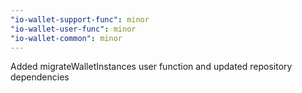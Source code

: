 ```yaml
---
"io-wallet-support-func": minor
"io-wallet-user-func": minor
"io-wallet-common": minor
---
```


Added migrateWalletInstances user function and updated repository dependencies
